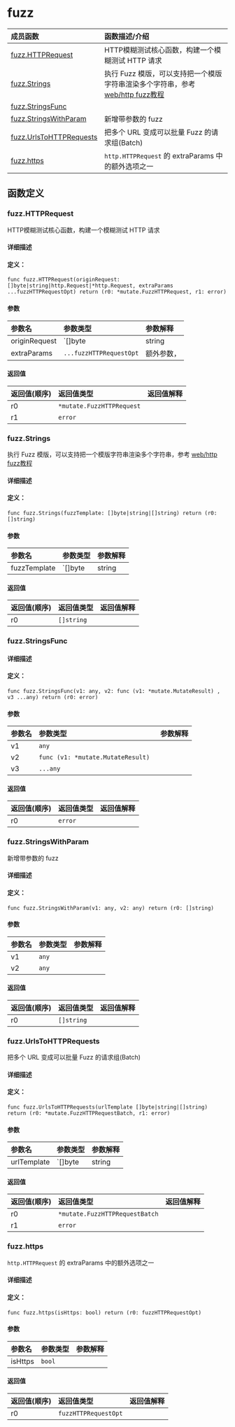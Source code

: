 # fuzz


|成员函数|函数描述/介绍|
|:------|:--------|
 | [fuzz.HTTPRequest](#fuzzhttprequest) | HTTP模糊测试核心函数，构建一个模糊测试 HTTP 请求 |
 | [fuzz.Strings](#fuzzstrings) | 执行 Fuzz 模版，可以支持把一个模版字符串渲染多个字符串，参考 [web/http fuzz教程](/docs/buildinlibs/lib_fuzz) |
 | [fuzz.StringsFunc](#fuzzstringsfunc) |  |
 | [fuzz.StringsWithParam](#fuzzstringswithparam) | 新增带参数的 fuzz |
 | [fuzz.UrlsToHTTPRequests](#fuzzurlstohttprequests) | 把多个 URL 变成可以批量 Fuzz 的请求组(Batch) |
 | [fuzz.https](#fuzzhttps) | `http.HTTPRequest` 的 extraParams 中的额外选项之一 |




 



## 函数定义

### fuzz.HTTPRequest

HTTP模糊测试核心函数，构建一个模糊测试 HTTP 请求

#### 详细描述



#### 定义：

`func fuzz.HTTPRequest(originRequest: []byte|string|http.Request|*http.Request, extraParams ...fuzzHTTPRequestOpt) return (r0: *mutate.FuzzHTTPRequest, r1: error)`


#### 参数

|参数名|参数类型|参数解释|
|:-----------|:---------- |:-----------|
| originRequest | `[]byte|string|http.Request|*http.Request` |  可以构建一个新的 HTTP Fuzz 请求的原材料。支持以上多种类型 |
| extraParams | `...fuzzHTTPRequestOpt` |  额外参数， |





#### 返回值

|返回值(顺序)|返回值类型|返回值解释|
|:-----------|:---------- |:-----------|
| r0 | `*mutate.FuzzHTTPRequest` |   |
| r1 | `error` |   |


 
### fuzz.Strings

执行 Fuzz 模版，可以支持把一个模版字符串渲染多个字符串，参考 [web/http fuzz教程](/docs/buildinlibs/lib_fuzz)

#### 详细描述



#### 定义：

`func fuzz.Strings(fuzzTemplate: []byte|string|[]string) return (r0: []string)`


#### 参数

|参数名|参数类型|参数解释|
|:-----------|:---------- |:-----------|
| fuzzTemplate | `[]byte|string|[]string` |   |





#### 返回值

|返回值(顺序)|返回值类型|返回值解释|
|:-----------|:---------- |:-----------|
| r0 | `[]string` |   |


 
### fuzz.StringsFunc



#### 详细描述



#### 定义：

`func fuzz.StringsFunc(v1: any, v2: func (v1: *mutate.MutateResult) , v3 ...any) return (r0: error)`


#### 参数

|参数名|参数类型|参数解释|
|:-----------|:---------- |:-----------|
| v1 | `any` |   |
| v2 | `func (v1: *mutate.MutateResult) ` |   |
| v3 | `...any` |   |





#### 返回值

|返回值(顺序)|返回值类型|返回值解释|
|:-----------|:---------- |:-----------|
| r0 | `error` |   |


 
### fuzz.StringsWithParam

新增带参数的 fuzz

#### 详细描述



#### 定义：

`func fuzz.StringsWithParam(v1: any, v2: any) return (r0: []string)`


#### 参数

|参数名|参数类型|参数解释|
|:-----------|:---------- |:-----------|
| v1 | `any` |   |
| v2 | `any` |   |





#### 返回值

|返回值(顺序)|返回值类型|返回值解释|
|:-----------|:---------- |:-----------|
| r0 | `[]string` |   |


 
### fuzz.UrlsToHTTPRequests

把多个 URL 变成可以批量 Fuzz 的请求组(Batch)

#### 详细描述



#### 定义：

`func fuzz.UrlsToHTTPRequests(urlTemplate []byte|string|[]string) return (r0: *mutate.FuzzHTTPRequestBatch, r1: error)`


#### 参数

|参数名|参数类型|参数解释|
|:-----------|:---------- |:-----------|
| urlTemplate | `[]byte|string|[]string` |  支持 URL/域名/IP 输入，使用 `str.ParseStringToUrlsWith3W` |





#### 返回值

|返回值(顺序)|返回值类型|返回值解释|
|:-----------|:---------- |:-----------|
| r0 | `*mutate.FuzzHTTPRequestBatch` |   |
| r1 | `error` |   |


 
### fuzz.https

`http.HTTPRequest` 的 extraParams 中的额外选项之一

#### 详细描述



#### 定义：

`func fuzz.https(isHttps: bool) return (r0: fuzzHTTPRequestOpt)`


#### 参数

|参数名|参数类型|参数解释|
|:-----------|:---------- |:-----------|
| isHttps | `bool` |   |





#### 返回值

|返回值(顺序)|返回值类型|返回值解释|
|:-----------|:---------- |:-----------|
| r0 | `fuzzHTTPRequestOpt` |   |


 


